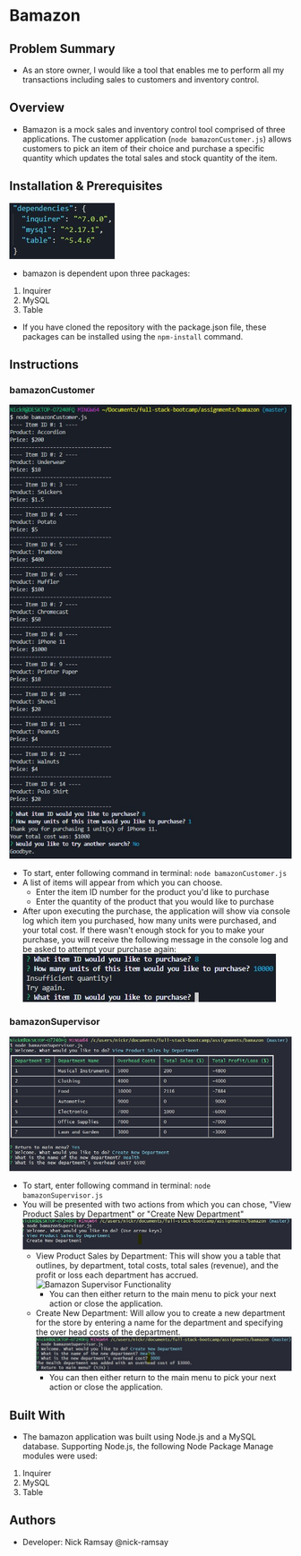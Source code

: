 # Bamazon

## Problem Summary 
- As an store owner, I would like a tool that enables me to perform all my transactions including sales to customers and inventory control.

## Overview
- Bamazon is a mock sales and inventory control tool comprised of three applications. The customer application (```node bamazonCustomer.js```) allows customers to pick an item of their choice and purchase a specific quantity which updates the total sales and stock quantity of the item.

## Installation & Prerequisites

![Dependent Packages](https://github.com/nick-ramsay/readme-images/blob/master/bamazon/dependencies.jpg?raw=true)

- bamazon is dependent upon three packages:
 1. Inquirer
 2. MySQL
 3. Table
 
- If you have cloned the repository with the package.json file, these packages can be installed using the ```npm-install``` command.

## Instructions

### bamazonCustomer

![Bamazon Customer Functionality](https://github.com/nick-ramsay/readme-images/blob/master/bamazon/bamazonCustomer-instructions.jpg?raw=true)

  - To start, enter following command in terminal: ```node bamazonCustomer.js```
  - A list of items will appear from which you can choose.
    - Enter the item ID number for the product you'd like to purchase
    - Enter the quantity of the product that you would like to purchase
  - After upon executing the purchase, the application will show via console log which item you purchased, how many units were purchased, and your total cost. If there wasn't enough stock for you to make your purchase, you will receive the following message in the console log and be asked to attempt your purchase again:
![Bamazon Customer Functionality](https://github.com/nick-ramsay/readme-images/blob/master/bamazon/bamazonCustomer-insufficient-quantity.jpg?raw=true)

### bamazonSupervisor

![Bamazon Supervisor Functionality](https://github.com/nick-ramsay/readme-images/blob/master/bamazon/bamazonSupervisor-instructions.jpg?raw=true)

  - To start, enter following command in terminal: ```node bamazonSupervisor.js```
  - You will be presented with two actions from which you can chose, "View Product Sales by Department" or "Create New Department"
  ![Bamazon Supervisor Functionality](https://github.com/nick-ramsay/readme-images/blob/master/bamazon/bamazonSupervisor-main-menu.jpg?raw=true)
    - View Product Sales by Department: This will show you a table that outlines, by department, total costs, total sales (revenue), and the profit or loss each department has accrued.
    ![Bamazon Supervisor Functionality](https://github.com/nick-ramsay/readme-images/blob/master/bamazon/bamazonSupervisor-product-sales.jpg?raw=true)
      - You can then either return to the main menu to pick your next action or close the application.
    - Create New Department: Will allow you to create a new department for the store by entering a name for the department and specifying the over head costs of the department.
    ![Bamazon Supervisor Functionality](https://github.com/nick-ramsay/readme-images/blob/master/bamazon/bamazonSupervisor-new-department.jpg?raw=true)
      - You can then either return to the main menu to pick your next action or close the application.


## Built With
- The bamazon application was built using Node.js and a MySQL database. Supporting Node.js, the following Node Package Manage modules were used:

 1. Inquirer
 2. MySQL
 3. Table

## Authors 
- Developer: Nick Ramsay @nick-ramsay